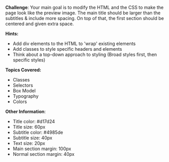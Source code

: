 **Challenge**:
Your main goal is to modify the HTML and the CSS to make the page look like the preview image. The main title should be larger than the subtitles & include more spacing. On top of that, the first section should be centered and given extra space. 

**Hints:**
 - Add div elements to the HTML to 'wrap' existing elements
 - Add classes to style specific headers and elements
 - Think about a top-down approach to styling (Broad styles first, then specific styles)

**Topics Covered:**
 - Classes
 - Selectors
 - Box Model
 - Typography
 - Colors

**Other Information**:
 - Title color: #d17d24
 - Title size: 60px
 - Subtitle color: #4985de
 - Subtitle size: 40px
 - Text size: 20px
 - Main section margin: 100px
 - Normal section margin: 40px